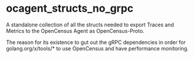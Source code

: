 # ocagent_structs_no_grpc

A standalone collection of all the structs needed
to export Traces and Metrics to the OpenCensus Agent
as OpenCensus-Proto.

The reason for its existence to gut out the gRPC
dependencies in order for golang.org/x/tools/*
to use OpenCensus and have performance monitoring.
